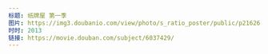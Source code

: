 ```yaml
---
标题: 纸牌屋 第一季
图片: https://img3.doubanio.com/view/photo/s_ratio_poster/public/p2162615597.jpg
时时: 2013
链接: https://movie.douban.com/subject/6037429/
---
```

